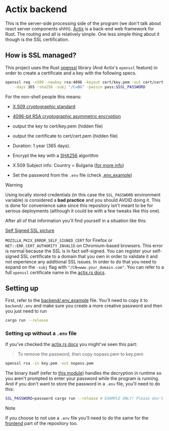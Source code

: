 # Actix backend

This is the server-side processing side of the program (we don't talk about
react server components shhh). [Actix](https://actix.rs/) is a back-end web
framework for Rust. The routing and all is relatively simple. One less simple
thing about it though is the SSL certification.

## How is SSL managed?

This project uses the Rust [openssl](https://docs.rs/openssl/latest/) library
(And Actix's `openssl` feature) in order to create a certificate and a key with
the following specs.

```sh
openssl req -x509 -newkey rsa:4096 -keyout cert/key.pem -out cert/cert.pem \
    -days 365 -sha256 -subj "/C=BG" -passin pass:$SSL_PASSWORD
```

For the non-shell people this means:

- [X.509 cryptographic standard](https://en.wikipedia.org/wiki/X.509)

- [4096-bit RSA cryptographic asymmetric
  encryption](<https://en.wikipedia.org/wiki/RSA_(cryptosystem)>)

- output the key to cert/key.pem (hidden file)

- output the certificate to cert/cert.pem (hidden file)

- Duration: 1 year (365 days).

- Encrypt the key with a [SHA256](https://en.wikipedia.org/wiki/SHA-3)
  algorithm

- X.509 Subject info: Country = Bulgaria ([for more
  info](https://stackoverflow.com/questions/6464129/certificate-subject-x-509#6464435))

- Set the password from the `.env` file (check [.env_example](.env_example))

> [!WARNING]
> Using locally stored credentials (in this case the `SSL_PASSWORD` environment
> variable) is considered a **bad practice** and you should AVOID doing it.
> This is done for convenience sake since this repository isn't meant to be for
> serious deployments (although it could be with a few tweaks like this one).

After all of that information you'll find yourself in a situation like this:

[Self Signed SSL picture](../assets/self_signed_ssl.png)

`MOZILLA_PKIX_ERROR_SELF_SIGNED_CERT` for Firefox or
`NET::ERR_CERT_AUTHORITY_INVALID` on Chromium-based browsers. This error is
normal because the SSL is in fact self-signed. You can register your
self-signed SSL certificate to a domain that you own in order to validate it
and not experience any additional SSL issues. In order to do that you need
to expand on the `-subj` flag with `"/CN=www.your_domain.com"`. You can refer
to a full `openssl` certificate name in the [actix.rs
docs](https://actix.rs/docs/server/#tls--https).

## Setting up

First, refer to the [backend/.env_example](.env_example) file. You'll need to
copy it to `backend/.env` and make sure you create a more creative password and
then you just need to run

```sh
cargo run --release
```

### Setting up without a `.env` file

If you've checked the [actix.rs docs](https://actix.rs/docs/server/#tls--https)
you might've seen this part:

> To remove the password, then copy nopass.pem to key.pem

```sh
openssl rsa -in key.pem -out nopass.pem
```

The binary itself (refer to [this module](./src/utils/ssl.rs)) handles the
decryption in runtime so you aren't prompted to enter your password while the
program is running. And if you don't want to store the password in a `.env`
file, you'll need to do this:

```sh
SSL_PASSWORD=password cargo run --release # EXAMPLE ONLY! Please don't easy passwords.
```

> [!NOTE]
> If you choose to not use a `.env` file you'll need to do the same for the
> [frontend](../frontend) part of the repository too.
